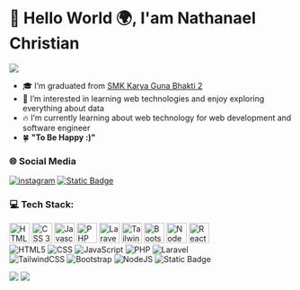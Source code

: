 # 👋  Hello World 🌍, I'am Nathanael Christian
<img src="https://media.giphy.com/media/0lGd2OXXHe4tFhb7Wh/giphy.gif?cid=790b7611r5yedd0ikquok0c38oji0xwwdliubx64nb9y71p7&ep=v1_gifs_search&rid=giphy.gif&ct=g"/>

- 🎓 I’m graduated from <a href="https://smkkgb2.sch.id/">SMK Karya Guna Bhakti 2</a>
- 👀 I’m interested in learning web technologies and enjoy exploring everything about data
- 🔥 I’m currently learning about web technology for web development and software engineer
- 🍀 **"To Be Happy :)"**

###  🌐 Social Media
[![instagram](https://img.shields.io/badge/Instagram-%23E4405F.svg?logo=Instagram&logoColor=white)](https://www.instagram.com/elcodingg/)
[![Static Badge](https://img.shields.io/badge/youtube-red?logo=youtube)](https://www.youtube.com/channel/UC-BujEvH7Fe7oZOosPmuOPQ)


### 💻 Tech Stack:
<a href="https://www.w3schools.com/html/" target="_blank" rel="noreferrer"><img src="https://raw.githubusercontent.com/danielcranney/readme-generator/main/public/icons/skills/html5-colored.svg" width="36" height="36" alt="HTML5" /></a>
<a href="https://www.w3schools.com/css/" target="_blank" rel="noreferrer"><img src="https://raw.githubusercontent.com/danielcranney/readme-generator/main/public/icons/skills/css3-colored.svg" width="36" height="36" alt="CSS 3" /></a>
<a href="https://developer.mozilla.org/en-US/docs/Web/JavaScript" target="_blank" rel="noreferrer"><img src="https://raw.githubusercontent.com/danielcranney/readme-generator/main/public/icons/skills/javascript-colored.svg" width="36" height="36" alt="Javascript" /></a>
<a href="https://www.php.net/" target="_blank" rel="noreferrer"><img src="https://raw.githubusercontent.com/danielcranney/readme-generator/main/public/icons/skills/php-colored.svg" width="36" height="36" alt="PHP" /></a>
<a href="https://laravel.com/" target="_blank" rel="noreferrer"><img src="https://raw.githubusercontent.com/danielcranney/readme-generator/main/public/icons/skills/laravel-colored.svg" width="36" height="36" alt="Laravel" /></a>
<a href="https://tailwindcss.com/" target="_blank" rel="noreferrer"><img src="https://raw.githubusercontent.com/danielcranney/readme-generator/main/public/icons/skills/tailwindcss-colored.svg" width="36" height="36" alt="Tailwind" /></a>
<a href="https://getbootstrap.com/" target="_blank" rel="noreferrer"><img src="https://raw.githubusercontent.com/danielcranney/readme-generator/main/public/icons/skills/bootstrap-colored.svg" width="36" height="36" alt="Bootstrap" /></a>
<a href="https://nodejs.org/en" target="_blank" rel="noreferrer"><img src="https://raw.githubusercontent.com/danielcranney/readme-generator/main/public/icons/skills/nodejs-colored.svg" width="36" height="36" alt="Node Js" /></a>
<a href="https://react.dev/" target="_blank" rel="noreferrer"><img src="https://raw.githubusercontent.com/danielcranney/readme-generator/main/public/icons/skills/react-colored.svg" width="36" height="36" alt="React" /></a>
<br>
![HTML5](https://img.shields.io/badge/html-%23E34F26.svg?style=for-the-badge&logo=html5&logoColor=white) 
![CSS](https://img.shields.io/badge/css-%231572B6.svg?style=for-the-badge&logo=css3&logoColor=white)
![JavaScript](https://img.shields.io/badge/JavaScript-yellow?style=for-the-badge&logo=javascript&logoColor=white)
![PHP](https://img.shields.io/badge/php-%23777BB4.svg?style=for-the-badge&logo=php&logoColor=white) 
![Laravel](https://img.shields.io/badge/laravel-%23F23B2F?style=for-the-badge&logo=laravel&logoColor=white)
<br>
![TailwindCSS](https://img.shields.io/badge/tailwindcss-%2338B2AC.svg?style=for-the-badge&logo=tailwind-css&logoColor=white)
![Bootstrap](https://img.shields.io/badge/bootstrap-%237A11F7?style=for-the-badge&logo=bootstrap&logoColor=white)
![NodeJS](https://img.shields.io/badge/node.js-6DA55F?style=for-the-badge&logo=node.js&logoColor=white) 
![Static Badge](https://img.shields.io/badge/react-%2358C4DC?style=for-the-badge&logo=react&logoColor=white)


[![](https://visitcount.itsvg.in/api?id=naelyo&label=Profile%20Views&color=2&icon=5&pretty=false)](https://visitcount.itsvg.in)
<img src="https://www.codewars.com/users/NaelYo/badges/micro">

